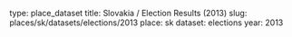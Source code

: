 type: place_dataset
title: Slovakia / Election Results (2013)
slug: places/sk/datasets/elections/2013
place: sk
dataset: elections
year: 2013
